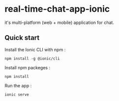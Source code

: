 # real-time-chat-app-ionic

it's multi-platform (web + mobile) application for chat.

## Quick start
Install the Ionic CLI with npm : 
```
npm install -g @ionic/cli
```

Install npm packeges :
```
npm install
```
Run the app : 
```
ionic serve
```
